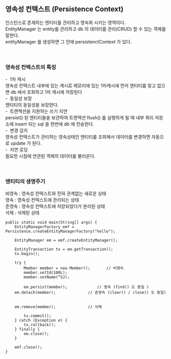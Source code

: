 
## 영속성 컨텍스트 (Persistence Context)
인스턴스로 존재하는 엔티티를 관리하고 영속화 시키는 영역이다. <br>
EntityManager 는 entity를 관리하고 db 의 데이터를 관리(CRUD) 할 수 있는 객체를 말한다. <br>
entityManager 를 생성하면 그 안에 persistenctContext 가 있다.  <br>
 <br> <br>

### 영속성 컨텍스트의 특징
-&nbsp; 1차 캐시<br>
영속성 컨텍스트 내부에 있는 캐시로 메모리에 있는 1차캐시에 먼저 엔티티를 찾고 없으면 db 에서 조회하고 1차 캐시에 저장된다 <br>
-&nbsp; 동일성 보장<br>
엔티티의 동일성을 보장한다. <br>
-&nbsp; 트랜잭션을 지원하는 쓰기 지연<br>
persist() 된 엔티티들을 보관하여 트랜잭션 flush() 를 실행하게 될 때 내부 쿼리 저장소에 insert 되는 sql 을 한번에 db 에 전송한다. <br>
-&nbsp; 변경 감지<br>
영속성 컨텍스트가 관리하는 영속상태인 엔티티를 조회해서 데이터를 변경하면 자동으로 update 가 된다. <br>
-&nbsp; 지연 로딩<br>
필요한 시점에 연관된 객체의 데이터를 불러온다. <br>
 <br> <br> 

### 엔티티의 생명주기
비영속 : 영속성 컨텍스트와 전혀 관계없는 새로운 상태 <br>
영속 : 영속성 컨텍스트에 관리되는 상태 <br>
준영속 : 영속성 컨텍스트에 저장되었다가 분리된 상태 <br>
삭제 : 삭제된 상태  <br>

```
public static void main(String[] args) {
    EntityManagerFactory emf = Persistence.createEntityManagerFactory("hello");

    EntityManager em = emf.createEntityManager();

    EntityTransaction tx = em.getTransaction();
    tx.begin();

    try {
        Member member = new Member();		// 비영속
        member.setId(100L);
        member.setName(“SJ);

        em.persist(member);				// 영속 (find() 도 동일 )
	em.detach(member);				// 준영속 (clear() / close() 도 동일)


	em.remove(member);				// 삭제 

        tx.commit();
    } catch (Exception e) {
        tx.rollback();
    } finally {
        em.close();
    }

    emf.close();
}
```
